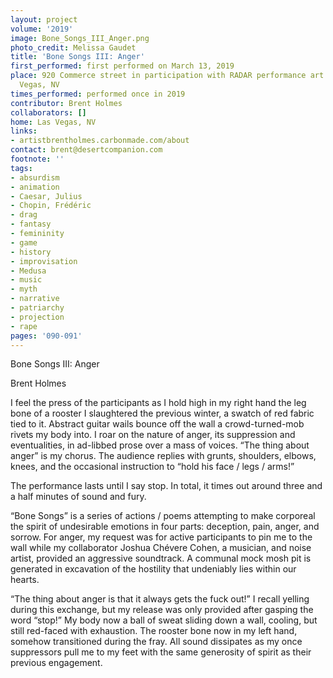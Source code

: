 ```yaml
---
layout: project
volume: '2019'
image: Bone_Songs_III_Anger.png
photo_credit: Melissa Gaudet
title: 'Bone Songs III: Anger'
first_performed: first performed on March 13, 2019
place: 920 Commerce street in participation with RADAR performance art night, Las
  Vegas, NV
times_performed: performed once in 2019
contributor: Brent Holmes
collaborators: []
home: Las Vegas, NV
links:
- artistbrentholmes.carbonmade.com/about
contact: brent@desertcompanion.com
footnote: ''
tags:
- absurdism
- animation
- Caesar, Julius
- Chopin, Frédéric
- drag
- fantasy
- femininity
- game
- history
- improvisation
- Medusa
- music
- myth
- narrative
- patriarchy
- projection
- rape
pages: '090-091'
---
```


Bone Songs III: Anger

Brent Holmes

I feel the press of the participants as I hold high in my right hand the leg bone of a rooster I slaughtered  the previous winter, a swatch of red fabric tied to it. Abstract guitar wails bounce off the wall a crowd-turned-mob rivets my body into. I roar on the nature of anger, its suppression and eventualities, in ad-libbed prose over a mass of voices. “The thing about anger” is my chorus. The audience replies with grunts, shoulders, elbows, knees, and the occasional instruction to “hold his face / legs / arms!”

The performance lasts until I say stop. In total, it times out around three and a half minutes of sound and fury.

“Bone Songs” is a series of actions / poems attempting to make corporeal the spirit of undesirable emotions in four parts: deception, pain, anger, and sorrow. For anger, my request was for active participants to pin me to the wall while my collaborator Joshua Chévere Cohen, a musician, and noise artist, provided an aggressive soundtrack. A communal mock mosh pit is generated in excavation of the hostility that undeniably lies within our hearts.

“The thing about anger is that it always gets the fuck out!” I recall yelling during this exchange, but my release was only provided after gasping the word “stop!” My body now a ball of sweat sliding down a wall, cooling, but still red-faced with exhaustion. The rooster bone now in my left hand, somehow transitioned during the fray. All sound dissipates as my once suppressors pull me to my feet with the same generosity of spirit as their previous engagement.
